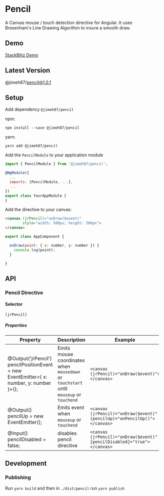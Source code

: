 # Pencil

A Canvas mouse / touch detection directive for Angular. It uses Bresenham's Line Drawing Algorithm to insure a smooth draw.

## Demo

[StackBlitz Demo](https://stackblitz.com/edit/pencil-sample)


## Latest Version

@jimeh87/pencil@1.0.1

## Setup

Add dependency `@jimeh87/pencil`

npm:
```shell
npm install --save @jimeh87/pencil
```

yarn:
```shell
yarn add @jimeh87/pencil
```

Add the `PencilModule` to your application module

```js
import { PencilModule } from '@jimeh87/pencil';

@NgModule({
  ...
  imports: [PencilModule, ...],
  ...
})
export class YourAppModule {
}
```

Add the directive to your canvas:
```html
<canvas (jrPencil)="onDraw($event)"
        style="width: 500px; height: 500px">
</canvas>
```

```js
export class AppComponent {

  onDraw(point: { x: number, y: number }) {
    console.log(point);
  }

}
```

## API

### Pencil Directive

#### Selector 
`[jrPencil]`

##### Properties
| Property                                                                                | Description                                                                            | Example                                                                                   |
|-----------------------------------------------------------------------------------------|----------------------------------------------------------------------------------------|-------------------------------------------------------------------------------------------|
| @Output('jrPencil') pencilPositionEvent = new EventEmitter<{ x: number, y: number }>(); | Emits mouse coordinates when `mousedown` or `touchstart` until `mouseup` or `touchend` | ``` <canvas (jrPencil)="onDraw($event)"></canvas>  ```                                    |
| @Output() pencilUp = new EventEmitter<void>();                                          | Emits event when `mouseup` or `touchend`                                               | ``` <canvas (jrPencil)="onDraw($event)"          (pencilUp)="onPencilUp()"></canvas>  ``` |
| @Input()  pencilDisabled = false;                                                       | disables pencil directive                                                              | ``` <canvas (jrPencil)="onDraw($event)"         [pencilDisabled]="true"></canvas> ```     |

## Development

### Publishing

Run `yarn build` and then in `./dist/pencil` run `yarn publish` 
